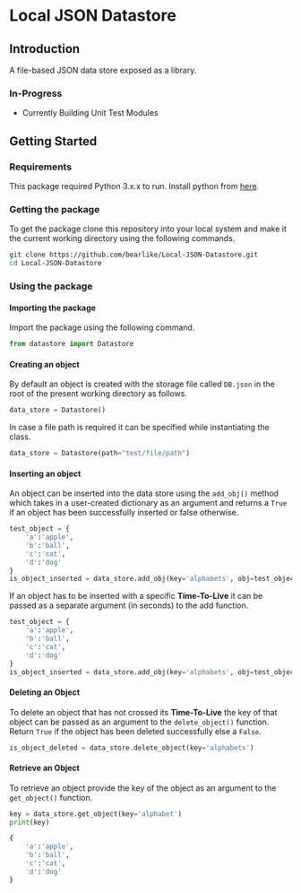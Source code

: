 # Local JSON Datastore

## Introduction
A file-based JSON data store exposed as a library.

### In-Progress
- Currently Building Unit Test Modules
## Getting Started
### Requirements

This package required Python 3.x.x to run. Install python from [here](https://www.python.org/).

### Getting the package

To get the package clone this repository into your local system and make it the current working directory using the following commands.

```bash
git clone https://github.com/bearlike/Local-JSON-Datastore.git
cd Local-JSON-Datastore
```

### Using the package

####  Importing the package

Import the package using the following command.

```python
from datastore import Datastore
```

#### Creating an object

By default an object is created with the storage file called `DB.json` in the root of the present working directory as follows.

```python
data_store = Datastore()
```

In case a file path is required it can be specified while instantiating the class.

```python
data_store = Datastore(path="test/file/path")
```

#### Inserting an object

An object can be inserted into the data store using the `add_obj()` method which takes in a user-created dictionary as an argument and returns a `True` if an object has been successfully inserted or false otherwise.

```python
test_object = {
    'a':'apple',
    'b':'ball',
    'c':'cat',
    'd':'dog'
}
is_object_inserted = data_store.add_obj(key='alphabets', obj=test_object)
```

 If an object has to be inserted with a specific **Time-To-Live** it can be passed as a separate argument (in seconds) to the add function. 

```python
test_object = {
    'a':'apple',
    'b':'ball',
    'c':'cat',
    'd':'dog'
}
is_object_inserted = data_store.add_obj(key='alphabets', obj=test_object, life=100)
```

#### Deleting an Object

To delete an object that has not crossed its **Time-To-Live** the key of that object can be passed as an argument to the `delete_object()` function. Return `True` if the object has been deleted successfully else a `False`.

```python
is_object_deleted = data_store.delete_object(key='alphabets')
```

#### Retrieve an Object

To retrieve an object provide the key of the object as an argument to the `get_object()` function.

```python
key = data_store.get_object(key='alphabet')
print(key)
```

```bash
{
    'a':'apple',
    'b':'ball',
    'c':'cat',
    'd':'dog'
}
```

